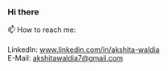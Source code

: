 ### Hi there 

📫 How to reach me: <br />  
  LinkedIn: www.linkedin.com/in/akshita-waldia <br />
  E-Mail: akshitawaldia7@gmail.com <br />

